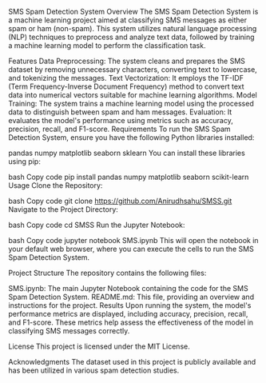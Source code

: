 SMS Spam Detection System
Overview
The SMS Spam Detection System is a machine learning project aimed at classifying SMS messages as either spam or ham (non-spam). This system utilizes natural language processing (NLP) techniques to preprocess and analyze text data, followed by training a machine learning model to perform the classification task.

Features
Data Preprocessing: The system cleans and prepares the SMS dataset by removing unnecessary characters, converting text to lowercase, and tokenizing the messages.
Text Vectorization: It employs the TF-IDF (Term Frequency-Inverse Document Frequency) method to convert text data into numerical vectors suitable for machine learning algorithms.
Model Training: The system trains a machine learning model using the processed data to distinguish between spam and ham messages.
Evaluation: It evaluates the model's performance using metrics such as accuracy, precision, recall, and F1-score.
Requirements
To run the SMS Spam Detection System, ensure you have the following Python libraries installed:

pandas
numpy
matplotlib
seaborn
sklearn
You can install these libraries using pip:

bash
Copy code
pip install pandas numpy matplotlib seaborn scikit-learn
Usage
Clone the Repository:

bash
Copy code
git clone https://github.com/Anirudhsahu/SMSS.git
Navigate to the Project Directory:

bash
Copy code
cd SMSS
Run the Jupyter Notebook:

bash
Copy code
jupyter notebook SMS.ipynb
This will open the notebook in your default web browser, where you can execute the cells to run the SMS Spam Detection System.

Project Structure
The repository contains the following files:

SMS.ipynb: The main Jupyter Notebook containing the code for the SMS Spam Detection System.
README.md: This file, providing an overview and instructions for the project.
Results
Upon running the system, the model's performance metrics are displayed, including accuracy, precision, recall, and F1-score. These metrics help assess the effectiveness of the model in classifying SMS messages correctly.

License
This project is licensed under the MIT License.

Acknowledgments
The dataset used in this project is publicly available and has been utilized in various spam detection studies.
